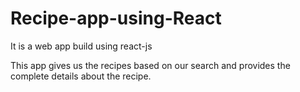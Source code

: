 # Recipe-app-using-React

It is a web app build using react-js

This app gives us the recipes based on our search and provides the complete details about the recipe.
